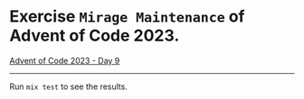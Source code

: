 # Exercise `Mirage Maintenance` of Advent of Code 2023.

[Advent of Code 2023 - Day 9](https://adventofcode.com/2023/day/9)

---

Run `mix test` to see the results.

